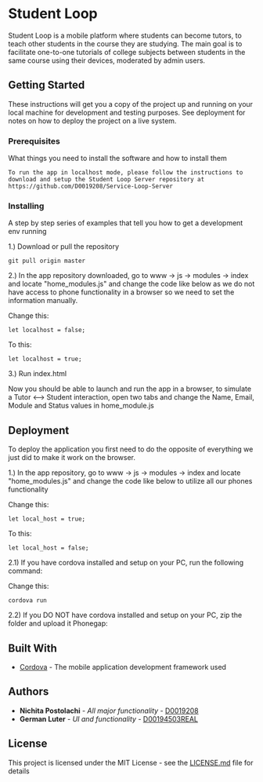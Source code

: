 # Student Loop

Student Loop is a mobile platform where students can become tutors, to teach other students in the course they are studying.
The main goal is to facilitate one-to-one tutorials of college subjects between students in the same course using their devices, moderated by admin users.

## Getting Started

These instructions will get you a copy of the project up and running on your local machine for development and testing purposes. See deployment for notes on how to deploy the project on a live system.

### Prerequisites

What things you need to install the software and how to install them

```
To run the app in localhost mode, please follow the instructions to download and setup the Student Loop Server repository at https://github.com/D0019208/Service-Loop-Server
```

### Installing

A step by step series of examples that tell you how to get a development env running

1.) Download or pull the repository

```
git pull origin master
```

2.) In the app repository downloaded, go to www -> js -> modules -> index and locate "home_modules.js" and change the code like below as we do not have access to phone functionality in a browser so we need to set the information manually.

Change this:
```
let localhost = false;
```
To this:
```
let localhost = true;
```

3.) Run index.html


Now you should be able to launch and run the app in a browser, to simulate a Tutor <--> Student interaction, open two tabs and change the Name, Email, Module and Status values in home_module.js

## Deployment

To deploy the application you first need to do the opposite of everything we just did to make it work on the browser.

1.) In the app repository, go to www -> js -> modules -> index and locate "home_modules.js" and change the code like below to utilize all our phones functionality

Change this:
```
let local_host = true;
```
To this:
```
let local_host = false;
```

2.1) If you have cordova installed and setup on your PC, run the following command:

Change this:
```
cordova run
```

2.2) If you DO NOT have cordova installed and setup on your PC, zip the folder and upload it Phonegap:


## Built With

* [Cordova](https://cordova.apache.org/) - The mobile application development framework used

## Authors

* **Nichita Postolachi** - *All major functionality* - [D0019208](https://github.com/D0019208)
* **German Luter** - *UI and functionality* - [D00194503REAL](https://github.com/D00194503REAL) 

## License

This project is licensed under the MIT License - see the [LICENSE.md](LICENSE.md) file for details

